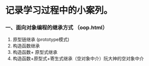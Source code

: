 # 记录学习过程中的小案列。


### 一、面向对象编程的继承方式 （oop.html） 

1. 原型链继承 (prototype模式)
2. 构造函数继承
3. 构造函数+ 原型式继承
4. 构造函数+原型式+寄生式继承（空对象中介）阮大神的空对象中介